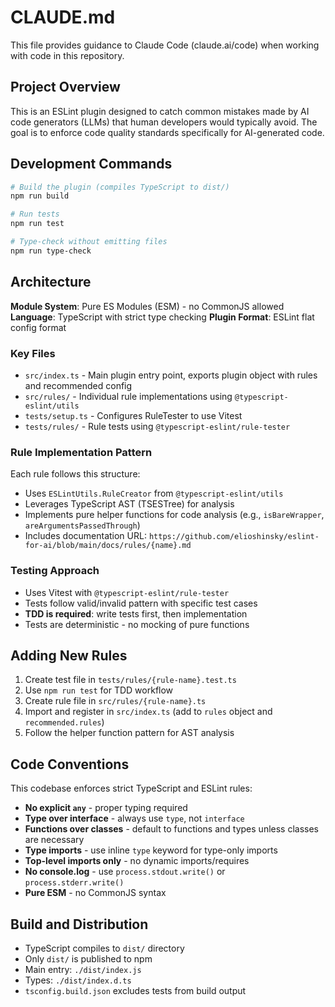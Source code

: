 # CLAUDE.md

This file provides guidance to Claude Code (claude.ai/code) when working with code in this repository.

## Project Overview

This is an ESLint plugin designed to catch common mistakes made by AI code generators (LLMs) that human developers would typically avoid. The goal is to enforce code quality standards specifically for AI-generated code.

## Development Commands

```bash
# Build the plugin (compiles TypeScript to dist/)
npm run build

# Run tests
npm run test

# Type-check without emitting files
npm run type-check
```

## Architecture

**Module System**: Pure ES Modules (ESM) - no CommonJS allowed
**Language**: TypeScript with strict type checking
**Plugin Format**: ESLint flat config format

### Key Files

- `src/index.ts` - Main plugin entry point, exports plugin object with rules and recommended config
- `src/rules/` - Individual rule implementations using `@typescript-eslint/utils`
- `tests/setup.ts` - Configures RuleTester to use Vitest
- `tests/rules/` - Rule tests using `@typescript-eslint/rule-tester`

### Rule Implementation Pattern

Each rule follows this structure:
- Uses `ESLintUtils.RuleCreator` from `@typescript-eslint/utils`
- Leverages TypeScript AST (TSESTree) for analysis
- Implements pure helper functions for code analysis (e.g., `isBareWrapper`, `areArgumentsPassedThrough`)
- Includes documentation URL: `https://github.com/elioshinsky/eslint-for-ai/blob/main/docs/rules/{name}.md`

### Testing Approach

- Uses Vitest with `@typescript-eslint/rule-tester`
- Tests follow valid/invalid pattern with specific test cases
- **TDD is required**: write tests first, then implementation
- Tests are deterministic - no mocking of pure functions

## Adding New Rules

1. Create test file in `tests/rules/{rule-name}.test.ts`
2. Use `npm run test` for TDD workflow
3. Create rule file in `src/rules/{rule-name}.ts`
4. Import and register in `src/index.ts` (add to `rules` object and `recommended.rules`)
5. Follow the helper function pattern for AST analysis

## Code Conventions

This codebase enforces strict TypeScript and ESLint rules:

- **No explicit `any`** - proper typing required
- **Type over interface** - always use `type`, not `interface`
- **Functions over classes** - default to functions and types unless classes are necessary
- **Type imports** - use inline `type` keyword for type-only imports
- **Top-level imports only** - no dynamic imports/requires
- **No console.log** - use `process.stdout.write()` or `process.stderr.write()`
- **Pure ESM** - no CommonJS syntax

## Build and Distribution

- TypeScript compiles to `dist/` directory
- Only `dist/` is published to npm
- Main entry: `./dist/index.js`
- Types: `./dist/index.d.ts`
- `tsconfig.build.json` excludes tests from build output
